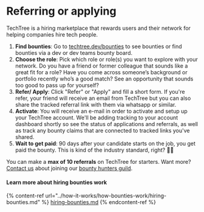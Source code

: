 # Referring or applying

TechTree is a hiring marketplace that rewards users and their network for helping companies hire tech people.

1. **Find bounties**: Go to [techtree.dev/bounties](https://techtree.dev/bounties) to see bounties or find bounties via a dev or dev teams bounty board.
2. **Choose the role**: Pick which role or role(s) you want to explore with your network. Do you have a friend or former colleague that sounds like a great fit for a role? Have you come across someone’s background or portfolio recently who’s a good match? See an opportunity that sounds too good to pass up for yourself?
3. **Refer/ Apply**: Click "Refer" or "Apply" and fill a short form. If you're refer, your friend will receive an email from TechTree but you can also share the tracked referral link with them via whatsapp or similar.
4. **Activate**: You will receive an e-mail in order to activate and setup up your TechTree account. We'll be adding tracking to your account dashboard shortly so see the status of applications and referrals, as well as track any bounty claims that are connected to tracked links you've shared.
5. **Wait to get paid**: 90 days after your candidate starts on the job, you get paid the bounty. This is kind of the industry standard, right? 🤷‍♂️

You can make a **max of 10 referrals** on TechTree for starters. Want more? [Contact us](mailto:laurence@techtree.dev) about joining our [bounty hunters guild](https://techtree-dev.typeform.com/bountyguild).

#### Learn more about hiring bounties work

{% content-ref url="../how-it-works/how-bounties-work/hiring-bounties.md" %}
[hiring-bounties.md](../how-it-works/how-bounties-work/hiring-bounties.md)
{% endcontent-ref %}
